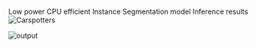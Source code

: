 Low power CPU efficient Instance Segmentation model
Inference results
![Carspotters](https://user-images.githubusercontent.com/97392797/225952553-8a31c54e-cc20-4e8e-8253-f9e78c531778.jpg)


![output](https://user-images.githubusercontent.com/97392797/225952714-b972dfea-3fd0-4e08-bd89-d821c04e4ac9.png)
